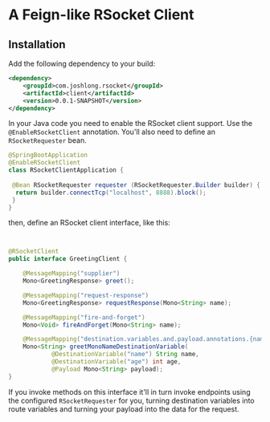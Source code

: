 # A Feign-like RSocket Client 

## Installation

Add the following dependency to your build: 

```xml
<dependency>
    <groupId>com.joshlong.rsocket</groupId>
    <artifactId>client</artifactId>
    <version>0.0.1-SNAPSHOT</version>
</dependency>
```

In your Java code you need to enable the RSocket client support. Use the `@EnableRSocketClient` annotation. You'll also need to define an `RSocketRequester` bean. 

```java
@SpringBootApplication
@EnableRSocketClient
class RSocketClientApplication {
 
 @Bean RSocketRequester requester (RSocketRequester.Builder builder) {
  return builder.connectTcp("localhost", 8888).block();
 }
}

``` 

then, define an RSocket client interface, like this:


```java 


@RSocketClient
public interface GreetingClient {

	@MessageMapping("supplier")
	Mono<GreetingResponse> greet();

	@MessageMapping("request-response")
	Mono<GreetingResponse> requestResponse(Mono<String> name);

	@MessageMapping("fire-and-forget")
	Mono<Void> fireAndForget(Mono<String> name);

	@MessageMapping("destination.variables.and.payload.annotations.{name}.{age}")
	Mono<String> greetMonoNameDestinationVariable(
            @DestinationVariable("name") String name,
			@DestinationVariable("age") int age, 
            @Payload Mono<String> payload);
}

```

If you invoke methods on this interface it'll in turn invoke endpoints using the configured `RSocketRequester` for you, turning destination variables into route variables and turning your payload into the data for the request.